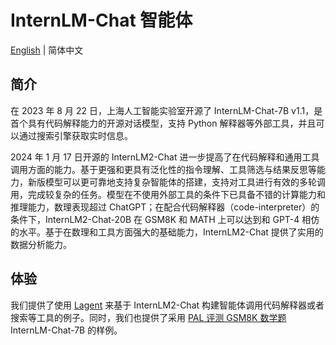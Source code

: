 # InternLM-Chat 智能体

[English](README.md) | 简体中文

## 简介

在 2023 年 8 月 22 日，上海人工智能实验室开源了 InternLM-Chat-7B v1.1，是首个具有代码解释能力的开源对话模型，支持 Python 解释器等外部工具，并且可以通过搜索引擎获取实时信息。

2024 年 1 月 17 日开源的 InternLM2-Chat 进一步提高了在代码解释和通用工具调用方面的能力。基于更强和更具有泛化性的指令理解、工具筛选与结果反思等能力，新版模型可以更可靠地支持复杂智能体的搭建，支持对工具进行有效的多轮调用，完成较复杂的任务。模型在不使用外部工具的条件下已具备不错的计算能力和推理能力，数理表现超过 ChatGPT；在配合代码解释器（code-interpreter）的条件下，InternLM2-Chat-20B 在 GSM8K 和 MATH 上可以达到和 GPT-4 相仿的水平。基于在数理和工具方面强大的基础能力，InternLM2-Chat 提供了实用的数据分析能力。

## 体验

我们提供了使用 [Lagent](lagent_zh_cn.md) 来基于 InternLM2-Chat 构建智能体调用代码解释器或者搜索等工具的例子。同时，我们也提供了采用 [PAL 评测 GSM8K 数学题](pal_inference_zh-CN.md) InternLM-Chat-7B 的样例。
